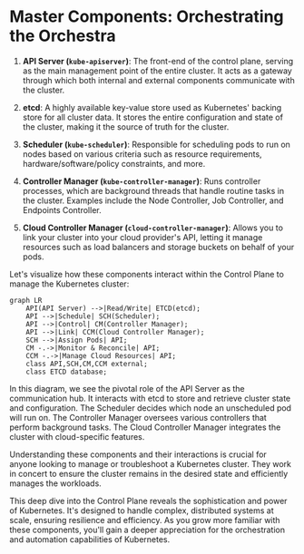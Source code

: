 # Master Components: Orchestrating the Orchestra

1. **API Server (`kube-apiserver`)**: The front-end of the control plane, serving as the main management point of the entire cluster. It acts as a gateway through which both internal and external components communicate with the cluster.

2. **etcd**: A highly available key-value store used as Kubernetes' backing store for all cluster data. It stores the entire configuration and state of the cluster, making it the source of truth for the cluster.

3. **Scheduler (`kube-scheduler`)**: Responsible for scheduling pods to run on nodes based on various criteria such as resource requirements, hardware/software/policy constraints, and more.

4. **Controller Manager (`kube-controller-manager`)**: Runs controller processes, which are background threads that handle routine tasks in the cluster. Examples include the Node Controller, Job Controller, and Endpoints Controller.

5. **Cloud Controller Manager (`cloud-controller-manager`)**: Allows you to link your cluster into your cloud provider's API, letting it manage resources such as load balancers and storage buckets on behalf of your pods.

Let's visualize how these components interact within the Control Plane to manage the Kubernetes cluster:

```mermaid
graph LR
    API(API Server) -->|Read/Write| ETCD(etcd);
    API -->|Schedule| SCH(Scheduler);
    API -->|Control| CM(Controller Manager);
    API -->|Link| CCM(Cloud Controller Manager);
    SCH -->|Assign Pods| API;
    CM -.->|Monitor & Reconcile| API;
    CCM -.->|Manage Cloud Resources| API;
    class API,SCH,CM,CCM external;
    class ETCD database;
```

In this diagram, we see the pivotal role of the API Server as the communication hub. It interacts with etcd to store and retrieve cluster state and configuration. The Scheduler decides which node an unscheduled pod will run on. The Controller Manager oversees various controllers that perform background tasks. The Cloud Controller Manager integrates the cluster with cloud-specific features.

Understanding these components and their interactions is crucial for anyone looking to manage or troubleshoot a Kubernetes cluster. They work in concert to ensure the cluster remains in the desired state and efficiently manages the workloads.

This deep dive into the Control Plane reveals the sophistication and power of Kubernetes. It's designed to handle complex, distributed systems at scale, ensuring resilience and efficiency. As you grow more familiar with these components, you'll gain a deeper appreciation for the orchestration and automation capabilities of Kubernetes.